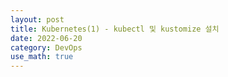 ```yaml
---
layout: post
title: Kubernetes(1) - kubectl 및 kustomize 설치
date: 2022-06-20
category: DevOps
use_math: true
---
```

